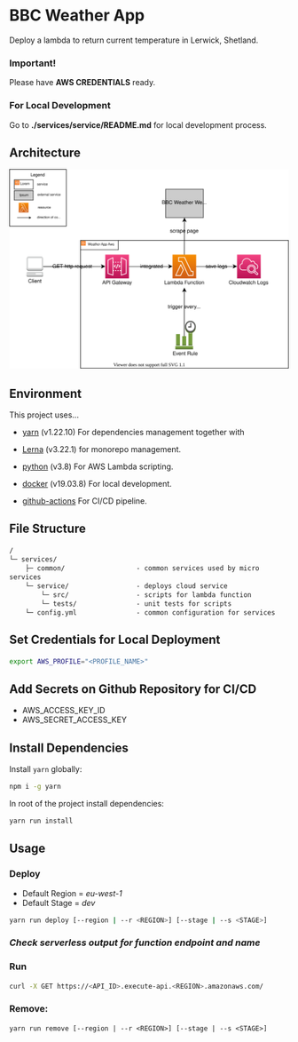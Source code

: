 # BBC Weather App

Deploy a lambda to return current temperature in Lerwick, Shetland.


### Important!
Please have **AWS CREDENTIALS** ready.

### For Local Development
Go to **./services/service/README.md** for local development process.


## Architecture
<p align="center">
  <img src="/architecture-diagram.svg" />
</p>

## Environment

This project uses...
- [yarn](https://classic.yarnpkg.com/lang/en/) (v1.22.10) For dependencies management together with

- [Lerna](https://lerna.js.org/) (v3.22.1) for monorepo management.

- [python](https://www.python.org/about/gettingstarted/) (v3.8) For AWS Lambda scripting.

- [docker](https://docs.docker.com/get-started/) (v19.03.8) For local development. 

- [github-actions](https://docs.github.com/en/actions) For CI/CD pipeline.


## File Structure
```
/
└─ services/
    ├─ common/                  - common services used by micro services
    └─ service/                 - deploys cloud service
        └─ src/                 - scripts for lambda function
        └─ tests/               - unit tests for scripts
    └─ config.yml               - common configuration for services
```


## Set Credentials for Local Deployment

```bash
export AWS_PROFILE="<PROFILE_NAME>"
```

## Add Secrets on Github Repository for CI/CD

 - AWS_ACCESS_KEY_ID
 - AWS_SECRET_ACCESS_KEY

## Install Dependencies

Install `yarn` globally:

```bash
npm i -g yarn
```

In root of the project install dependencies:

```bash
yarn run install
```

## Usage

### Deploy

- Default Region = *eu-west-1*
- Default Stage = *dev*

```bash
yarn run deploy [--region | --r <REGION>] [--stage | --s <STAGE>]
```

### *Check serverless output for function **endpoint** and **name***

### Run

```bash
curl -X GET https://<API_ID>.execute-api.<REGION>.amazonaws.com/
```

### Remove:

```
yarn run remove [--region | --r <REGION>] [--stage | --s <STAGE>]
```
